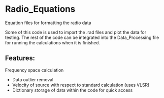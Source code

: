 # Radio_Equations
Equation files for formatting the radio data

Some of this code is used to import the .rad files and plot the data for testing.
The rest of the code can be integrated into the Data_Processing file for running the calculations when it is finished.

## Features:

Frequency space calculation
* Data outlier removal
* Velocity of source with respect to standard calculation (uses VLSR)
* Dictionary storage of data within the code for quick access
